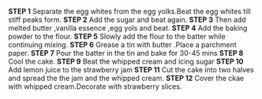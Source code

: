 **STEP 1** Separate the egg whites from the egg yolks.Beat the egg whites till stiff peaks form.
**STEP 2** Add the sugar and beat again.
**STEP 3** Then add melted butter ,vanilla essence ,egg yols and beat.
**STEP 4** Add the baking powder to the flour.
**STEP 5** Slowly add the flour to the batter while continuing mixing.
**STEP 6** Grease a tin with butter .Place a parchment paper.
**STEP 7** Pour the batter in the tin and bake for 30-45 mins
**STEP 8** Cool the cake.
**STEP 9** Beat the whipped cream and icing sugar
**STEP 10** Add lemon juice to the strawberry jam
**STEP 11** Cut the cake into two halves and spread the the jam and the whipped cream.
**STEP 12** Cover the ckae with whipped cream.Decorate with strawberry slices.